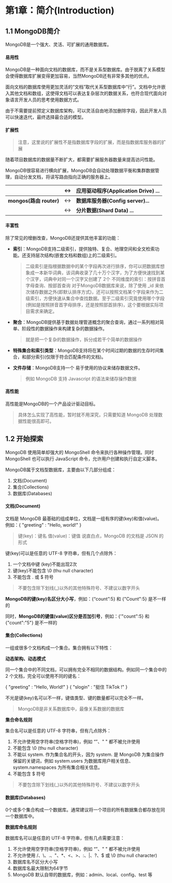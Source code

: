 # 第1章：简介(Introduction)

## 1.1 MongoDB简介

MongoDB是一个强大、灵活、可扩展的通用数据库。

#### 易用性

MongoDB是一种面向文档的数据库，而不是关系型数据库。由于脱离了关系模型会使得数据库扩展变得更加容易，当然MongoDB还有非常多其他的优点。

面向文档的数据库使用更加灵活的“文档”取代关系型数据库中“行”。文档中允许嵌入其他文档和数组，这使得文档可以表达复杂层次的数据关系，也符合现代面向对象语言开发人员的思考使用数据方式。

由于不需要提前预定义数据库架构，可以灵活自由地添加删除字段，因此开发人员可以快速迭代，最终选择最合适的模型。



#### 扩展性

> 注意，这里说的扩展性不是指数据库字段的扩展，而是指数据库服务器的扩展

随着项目数据库的数据量不断扩大，都需要扩展服务器数量来提高访问性能。

MongoDB很容易进行横向扩展，MongoDB会自动处理数据平衡和集群数据管理，自动分发文档，将读写路由指向正确的服务器上。

|                         | :left_right_arrow: | 应用驱动程序(Application Drive) ... |
| ----------------------- | ------------------ | ----------------------------------- |
| **mongos(路由 router)** | :left_right_arrow: | **数据库服务器(Config server)...**  |
|                         | :left_right_arrow: | **分片数据(Shard Data) ...**        |



#### 丰富性

除了常见的增删改查，MongoDB还提供其他丰富的功能：

* **索引**：MongoDB支持二级索引，提供独特、复合、地理空间和全文检索功能。还支持层次结构(嵌套文档和数组)上的二级索引。

  > 二级索引是指根据数据中的某个字段再次进行排序，你可以把数据库想象成一本新华词典，该词典收录了几十万个汉字，为了方便快速找到某个汉字，词典中对同一个汉字又创建了 2个 不同维度的索引：按拼音首字母查询、按部首查询
  > 对于MongoDB数据库来说，除了使用 _id 来依次储存数据之外(即默认排序方式)，还可以按照文档某个字段来作为二级索引，方便快速从集合中查找数据。至于二级索引究竟使用哪个字段(例如是按照拼音首字母排序，还是按照部首排序)，这个要根据实际项目需求来确定。

* **聚合**：MongoDB提供基于数据处理管道概念的聚合查询，通过一系列相对简单、阶段性的数据操作来构建复杂的数据操作。

  > 就是把一个复杂的数据操作，拆分成若干个简单的数据操作

* **特殊集合和索引类型**：MongoDB支持将在某个时间过期的数据的生存时间集合，和部分索引(仅限于符合匹配条件的文档)。

* **文件存储**：MongoDB支持一个 易于使用的协议来储存数据文件。

  > 例如 MongoDB 支持 Javascript 的语法来储存操作数据



#### 高性能

高性能是MongoDB的一个产品设计驱动目标。

> 具体怎么实现了高性能，暂时就不用深究，只需要知道 MongoDB 处理数据性能很高即可。



## 1.2 开始探索

MongoDB 使用简单却强大的 MongoShell 命令来执行各种操作管理。同时 MongoShell 也可以执行 JavaScript 命令，允许用户创建和执行自定义脚本。

MongoDB属于文档型数据库，主要由以下几部分组成：

1. 文档(Document)
2. 集合(Collections)
3. 数据库(Databases)



#### 文档(Document)

文档是 MongoDB 最基础的组成单位，文档是一组有序的键(key)和值(value)。
例如：{ "greeting" : "Hello, world!" }

> 键(key)：键名
> 值(value)：键值
> 说直白点，MongoDB 的文档是 JSON 的形式

键(key)可以是任意的 UTF-8 字符串，但有几个点除外：

1. 一个文档中键 (key)不能出现2次
2. 键(key)不能包含 \0 (thu null character)
3. 不能包含 . 或 $ 符号

> 不要包含除下划线(_)以外的其他特殊符号、不建议以数字开头

**MongoDB的键(key)名区分大小写**，例如：{“count”:5} 和 {"Count":5} 是不一样的

同时，**MongoDB的键值(value)区分是否加引号**，例如：{'"count":5} 和 {"count":"5"} 是不一样的



#### 集合(Collections)

一组或很多个文档构成一个集合。集合拥有以下特性：

**动态架构、动态模式**

同一个集合中的不同文档，可以拥有完全不相同的数据结构。例如同一个集合中的 2 个文档，完全可以使用不同的键名：

{  "greeting" : "Hello, World!" } {  "slogin" : "挺住 TikTok !" }

不光是键(key)名可以不一样，键值类型、键的数量都可以完全不一样。

> MongoDB是非关系数据库中，最像关系数据的数据库

**集合命名规则**

集合名可以是任意的 UTF-8 字符串，但有几点除外：

1. 不允许使用空字符串(空格字符串)，例如 “”、"    " 都不被允许使用
2. 不能包含 \0 (thu null character)
3. 不能以 system. 作为集合名的开头，因为 system. 是 MongoDB 为集合操作保留的关键词，例如 system.users 为数据库用户相关信息、system.namespaces 为所有集合相关信息。
4. 不能包含 $ 符号

> 不要包含除下划线(_)以外的其他特殊符号、不建议以数字开头



#### 数据库(Databases)

0个或多个集合构成一个数据库。通常建议将一个项目的所有数据集合都存放在同一个数据库中。

**数据库命名规则**

数据库名可以是任意的 UTF-8 字符串，但有几点需要注意：

1. 不允许使用空字符串(空格字符串)，例如 “”、"    " 都不被允许使用
2. 不允许使用 /、\\、.、"、*、<、>、:、|、?、$ 或  \0 (thu null character)
3. 数据库名不区分大小写
4. 数据库名最大限制为64字节
5. MongoDB 默认自带的数据库，例如：admin、local、config、test 等





